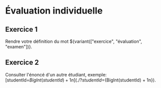 # Évaluation individuelle

## Exercice 1

Rendre votre définition du mot ${variant(["exercice", "évaluation", "examen"])}.

## Exercice 2

Consulter l'énoncé d'un autre étudiant, exemple: [studentId=${BigInt(studentId) + 1n}](./?studentId=${BigInt(studentId) + 1n}).
